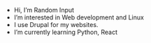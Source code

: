 - Hi, I’m Random Input
- I’m interested in Web development and Linux
- I use Drupal for my websites.
- I’m currently learning Python, React

<!---
random1nput/random1nput is a ✨ special ✨ repository because its `README.md` (this file) appears on your GitHub profile.
You can click the Preview link to take a look at your changes.
--->
